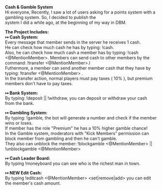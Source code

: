 <b>Cash & Gamble System</b>
<br>Hi everyone, Recently, I saw a lot of users asking for a points system with a gambling system. So, I decided to publish the <br>system I did a while ago, at the beginning of my way in DBM.

<b>The Project Includes: </b>
<br><b>↦ Cash System:</b>
<br>Every message that member sends in the server he receives 1 cash.
<br>He can check how much cash he has by typing: !cash.
<br>Also, he can check how much cash a member has by typing: !cash <@MentionMember>. Members can send cash to other members by the command: !transfer <@MentionMember>.I 
<br>Futhermore, a member can send another member cash that they have by typing: !transfer <@MentionMember> <Amount>.
<br>In the transfer action, normal players must pay taxes ( 10% ), but premium members don't have to pay taxes.

<b>↦ Bank System:</b>
<br>By typing: !deposit || !withdraw, you can deposit or withdraw your cash from the bank.
 
<b>↦ Gambling System:</b>
<br>By typing: !gamble, the bot will generate a number and check if the member wins or loses.
<br>If member has the role "Premium" he has a 10% higher gamble chance!
<br>In the Gamble system, moderators with "Kick Members" permission can block member from gambling and then he can't gamble.
<br>They also can unblock the member: !blockgamble <@MentionMember> || !unblockgamble <@MentionMember>

<b>↦ Cash Leader Board:</b>
<br>By typing !moneyboard you can see who is the richest man in town.

<b>↦ **NEW** Edit Cash:</b>
<br>By typing !editcash <@MentionMember> <set|remove|add> <amount> you can edit the member's cash amount.
